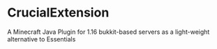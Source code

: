 # CrucialExtension
A Minecraft Java Plugin for 1.16 bukkit-based servers as a light-weight alternative to Essentials

